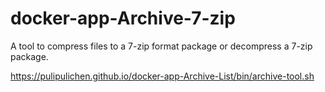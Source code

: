 # docker-app-Archive-7-zip
A tool to compress files to a 7-zip format package or decompress a 7-zip package.

https://pulipulichen.github.io/docker-app-Archive-List/bin/archive-tool.sh
